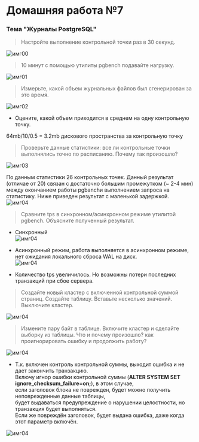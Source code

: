 # Домашняя работа №7
### Тема "Журналы PostgreSQL"


>    Настройте выполнение контрольной точки раз в 30 секунд.<br>

![имг00](IMG/0.png "шаг 1")

>    10 минут c помощью утилиты pgbench подавайте нагрузку.<br>

![имг01](IMG/1.png "шаг 2")

>    Измерьте, какой объем журнальных файлов был сгенерирован за это время. <br>

![имг02](IMG/2.png "шаг 3")

* Оцените, какой объем приходится в среднем на одну контрольную точку.<br>
 
 64mb/10/0.5  = 3.2mb дискового пространства за контрольную точку

>    Проверьте данные статистики: все ли контрольные точки выполнялись точно по расписанию. Почему так произошло?<br>

![имг03](IMG/3.png "шаг 4")<br>

По данным статистики 26 контрольных точек. Данный результат (отличае от 20) связан с достаточно большим промежутком (~ 2-4 мин)<br>
 между окончанием работы pgbanchи выполнением запроса на статистику. Ниже приведен результат c маленькой задержкой.<br>
![имг04](IMG/4.png "шаг 5")

>    Сравните tps в синхронном/асинхронном режиме утилитой pgbench. Объясните полученный результат.<br>
* Синхронный <br>
![имг04](IMG/5_1.png "шаг 6")

* Асинхронный режим, работа выполняется в асинхронном режиме, нет ожидания локального сброса WAL на диск.<br>
![имг04](IMG/5_2.png "шаг 6")

* Количество tps увеличилось. Но возможны потери последних транзакций при сбое сервера.

>    Создайте новый кластер с включенной контрольной суммой страниц. Создайте таблицу. Вставьте несколько значений. Выключите кластер.<br> 

![имг04](IMG/6.png "шаг 7")

>    Измените пару байт в таблице. Включите кластер и сделайте выборку из таблицы. Что и почему произошло? как проигнорировать ошибку и продолжить работу?<br>

![имг04](IMG/7.png "шаг 8")

* Т.к. включен контроль контрольной суммы, выходит ошибка и не дает закончить транзакцию. 
<br>Включу игнор ошибки контрольной суммы (**ALTER SYSTEM SET ignore_checksum_failure=on;**), в этом случае, 
<br>если заголовок блока не поврежден, будет можно получить неповрежденные данные таблицы, 
<br>будет выдаваться предупреждение о нарушении целостности, но транзакция будет выполняться. 
<br>Если же повреждён заголовок, будет выдана ошибка, даже когда этот параметр включён.


![имг04](IMG/8.png "шаг 8")